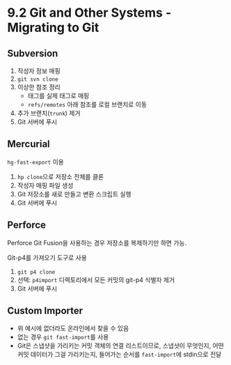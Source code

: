 # 9.2 Git and Other Systems - Migrating to Git

## Subversion

1. 작성자 정보 매핑
2. `git svn clone`
3. 이상한 참조 정리
   - 태그를 실제 태그로 매핑
   - `refs/remotes` 아래 참조를 로컬 브랜치로 이동
4. 추가 브랜치(`trunk`) 제거
5. Git 서버에 푸시

## Mercurial

`hg-fast-export` 이용

1. `hp clone`으로 저장소 전체를 클론
2. 작성자 매핑 파일 생성
3. Git 저장소를 새로 만들고 변환 스크립트 실행
4. Git 서버에 푸시

## Perforce

Perforce Git Fusion을 사용하는 경우 저장소를 복제하기만 하면 가능.

Git-p4를 가져오기 도구로 사용

1. `git p4 clone`
2. 선택: `p4import` 디렉토리에서 모든 커밋의 git-p4 식별자 제거
3. Git 서버에 푸시

## Custom Importer

- 위 예시에 없더라도 온라인에서 찾을 수 있음
- 없는 경우 `git fast-import`를 사용
- Git은 스냅샷을 가리키는 커밋 객체의 연결 리스트이므로, 스냅샷이 무엇인지, 어떤 커밋 데이터가 그걸 가리키는지, 들어가는 순서를 `fast-import`에 stdin으로 전달

